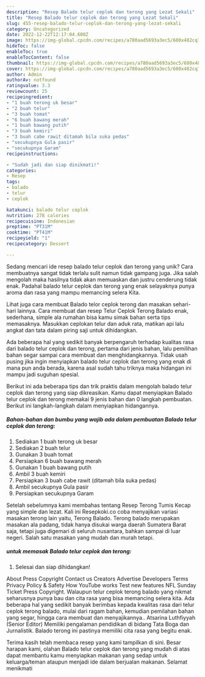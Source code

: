 ```yaml
---
description: "Resep Balado telur ceplok dan terong yang Lezat Sekali"
title: "Resep Balado telur ceplok dan terong yang Lezat Sekali"
slug: 455-resep-balado-telur-ceplok-dan-terong-yang-lezat-sekali
category: Uncategorized
date: 2022-12-22T12:17:04.600Z
image: https://img-global.cpcdn.com/recipes/a780aad5693a3ec5/680x482cq70/balado-telur-ceplok-dan-terong-foto-resep-utama.jpg
hideToc: false
enableToc: true
enableTocContent: false
thumbnail: https://img-global.cpcdn.com/recipes/a780aad5693a3ec5/680x482cq70/balado-telur-ceplok-dan-terong-foto-resep-utama.jpg
cover: https://img-global.cpcdn.com/recipes/a780aad5693a3ec5/680x482cq70/balado-telur-ceplok-dan-terong-foto-resep-utama.jpg
author: Admin
authorAv: notfound
ratingvalue: 3.3
reviewcount: 25
recipeingredient:
- "1 buah terong uk besar"
- "2 buah telur"
- "3 buah tomat"
- "6 buah bawang merah"
- "1 buah bawang putih"
- "3 buah kemiri"
- "3 buah cabe rawit ditamah bila suka pedas"
- "secukupnya Gula pasir"
- "secukupnya Garam"
recipeinstructions:

- "Sudah jadi dan siap dinikmati!"
categories:
- Resep
tags:
- balado
- telur
- ceplok

katakunci: balado telur ceplok 
nutrition: 278 calories
recipecuisine: Indonesian
preptime: "PT31M"
cooktime: "PT41M"
recipeyield: "1"
recipecategory: Dessert

---
```





Sedang mencari ide resep balado telur ceplok dan terong yang unik? Cara membuatnya sangat tidak terlalu sulit namun tidak gampang juga. Jika salah mengolah maka hasilnya tidak akan memuaskan dan justru cenderung tidak enak. Padahal balado telur ceplok dan terong yang enak selayaknya punya aroma dan rasa yang mampu memancing selera Kita.





Lihat juga cara membuat Balado telor ceplok terong dan masakan sehari-hari lainnya. Cara membuat dan resep Telur Ceplok Terong Balado enak, sederhana, simple ala rumahan bisa kamu simak bahan serta tips memasaknya. Masukkan ceplokan telur dan aduk rata, matikan api lalu angkat dan tata dalam piring saji untuk dihidangkan.

Ada beberapa hal yang sedikit banyak berpengaruh terhadap kualitas rasa dari balado telur ceplok dan terong, pertama dari jenis bahan, lalu pemilihan bahan segar sampai cara membuat dan menghidangkannya. Tidak usah pusing jika ingin menyiapkan balado telur ceplok dan terong yang enak di mana pun anda berada, karena asal sudah tahu triknya maka hidangan ini mampu jadi suguhan spesial.






Berikut ini ada beberapa tips dan trik praktis dalam mengolah balado telur ceplok dan terong yang siap dikreasikan. Kamu dapat menyiapkan Balado telur ceplok dan terong memakai 9 jenis bahan dan 0 langkah pembuatan. Berikut ini langkah-langkah dalam menyiapkan hidangannya.

<!--inarticleads1-->

##### Bahan-bahan dan bumbu yang wajib ada dalam pembuatan Balado telur ceplok dan terong:

1. Sediakan 1 buah terong uk besar
1. Sediakan 2 buah telur
1. Gunakan 3 buah tomat
1. Persiapkan 6 buah bawang merah
1. Gunakan 1 buah bawang putih
1. Ambil 3 buah kemiri
1. Persiapkan 3 buah cabe rawit (ditamah bila suka pedas)
1. Ambil secukupnya Gula pasir
1. Persiapkan secukupnya Garam


Setelah sebelumnya kami membahas tentang Resep Terong Tumis Kecap yang simple dan lezat. Kali ini Resepkoki.co coba menyajikan variasi masakan terong lain yaitu, Terong Balado. Terong balado merupakan masakan ala padang, tidak hanya disukai warga daerah Sumatera Barat saja, tetapi juga digemari di seluruh nusantara, bahkan sampai di luar negeri. Salah satu masakan yang mudah dan murah tetapi. 

<!--inarticleads2-->

#####  untuk memasak Balado telur ceplok dan terong:


1. Selesai dan siap dihidangkan!

About Press Copyright Contact us Creators Advertise Developers Terms Privacy Policy &amp; Safety How YouTube works Test new features NFL Sunday Ticket Press Copyright. Walaupun telur ceplok terong balado yang nikmat seharusnya punya bau dan cita rasa yang bisa memancing selera kita. Ada beberapa hal yang sedikit banyak berimbas kepada kwalitas rasa dari telur ceplok terong balado, mulai dari ragam bahan, kemudian pemilahan bahan yang segar, hingga cara membuat dan menyajikannya.. Atsarina Luthfiyyah (Senior Editor) Memiliki pengalaman pendidikan di bidang Tata Boga dan Jurnalistik. Balado terong ini pastinya memiliki cita rasa yang begitu enak. 

Terima kasih telah membaca resep yang kami tampilkan di sini. Besar harapan kami, olahan Balado telur ceplok dan terong yang mudah di atas dapat membantu kamu menyiapkan makanan yang sedap untuk keluarga/teman ataupun menjadi ide dalam berjualan makanan. Selamat menikmati
